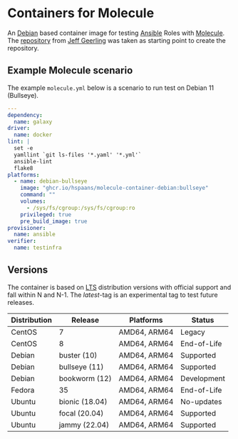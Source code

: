 # Containers for Molecule

An [Debian][debian] based container image for testing [Ansible][ansible] Roles with [Molecule][molecule]. The [repository][docker-debian10-ansible] from [Jeff Geerling][geerlingguy] was taken as starting point to create the repository.

## Example Molecule scenario

The example `molecule.yml` below is a scenario to run test on Debian 11 (Bullseye).

```yml
---
dependency:
  name: galaxy
driver:
  name: docker
lint: |
  set -e
  yamllint `git ls-files '*.yaml' '*.yml'`
  ansible-lint
  flake8
platforms:
  - name: debian-bullseye
    image: "ghcr.io/hspaans/molecule-container-debian:bullseye"
    command: ""
    volumes:
      - /sys/fs/cgroup:/sys/fs/cgroup:ro
    privileged: true
    pre_build_image: true
provisioner:
  name: ansible
verifier:
  name: testinfra
```

## Versions

The container is based on [LTS](https://en.wikipedia.org/wiki/Long-term_support) distribution versions with official support and fall within N and N-1. The *latest*-tag is an experimental tag to test future releases.

| Distribution | Release        | Platforms    | Status      |
|--------------|----------------|--------------|-------------|
| CentOS       | 7              | AMD64, ARM64 | Legacy      |
| CentOS       | 8              | AMD64, ARM64 | End-of-Life |
| Debian       | buster (10)    | AMD64, ARM64 | Supported   |
| Debian       | bullseye (11)  | AMD64, ARM64 | Supported   |
| Debian       | bookworm (12)  | AMD64, ARM64 | Development |
| Fedora       | 35             | AMD64, ARM64 | End-of-Life |
| Ubuntu       | bionic (18.04) | AMD64, ARM64 | No-updates  |
| Ubuntu       | focal (20.04)  | AMD64, ARM64 | Supported   |
| Ubuntu       | jammy (22.04)  | AMD64, ARM64 | Supported   |

[ansible]: https://github.com/ansible/ansible
[debian]: https://debian.org
[docker-debian10-ansible]: https://github.com/geerlingguy/docker-debian10-ansible
[geerlingguy]: https://github.com/geerlingguy
[molecule]: https://github.com/ansible-community/molecule
